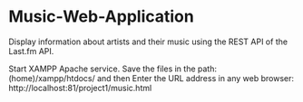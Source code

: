 # Music-Web-Application
Display information about artists and their music using the REST API of the Last.fm API.

Start XAMPP Apache service.
Save the files in the path: (home)/xampp/htdocs/ and then
Enter the URL address in any web browser:
http://localhost:81/project1/music.html
